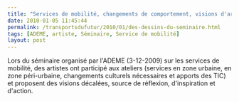 ```yaml
---
title: "Services de mobilité, changements de comportement, visions d'artistes ..."
date: 2010-01-05 11:45:44
permalink: /transportsdufutur/2010/01/des-dessins-du-seminaire.html
tags: [ADEME, artiste, Séminaire, Service de mobilité]
layout: post
---
```


<p>Lors du séminaire organisé par l'ADEME (3-12-2009) sur les services de mobilité, des artistes ont participé aux ateliers (services en zone urbaine, en zone péri-urbaine, changements culturels nécessaires et apports des TIC) et proposent des visions décalées, source de réflexion, d'inspiration et d'action.</p> <div></div>
